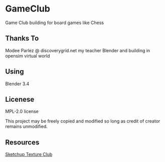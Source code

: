 # GameClub

Game Club building for board games like Chess

## Thanks To

Modee Parlez @ discoverygrid.net my teacher Blender and building in opensim virtual world

## Using

Blender 3.4

## Licenese

MPL-2.0 license

This project may be freely copied and modified so long as credit of creator remains unmodified.

## Resources

[Sketchup Texture Club](https://www.sketchuptextureclub.com)
